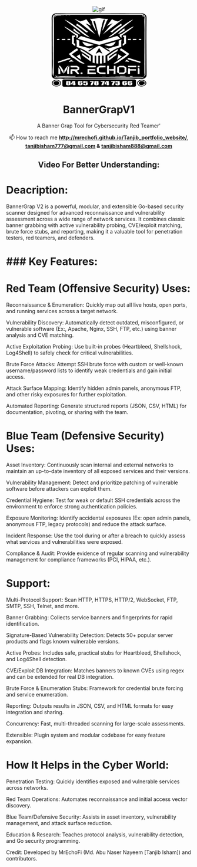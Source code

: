 <div align="center">
    <img src="" alt="gif" width="730" height="auto" />

</div>

<div align="center">
  <img src="https://github.com/MrEchoFi/MrEchoFi/raw/4274f537dec313ac7dde4403fe0fae24259beade/Mr.EchoFi-New-Logo-with-ASCII.jpg" alt="logo" width="265" height="auto" />
  <h1>BannerGrapV1</h1>
   
  <p>
    A Banner Grap Tool for Cybersecurity Red Teamer'
  </p>


  📫 How to reach me  **http://mrechofi.github.io/Tanjib_portfolio_website/**, **tanjibisham777@gmail.com & tanjibisham888@gmail.com**
## Video For Better Understanding:

 </div>

# Deacription:
BannerGrap V2 is a powerful, modular, and extensible Go-based security scanner designed for advanced reconnaissance and vulnerability assessment across a wide range of network services.
It combines classic banner grabbing with active vulnerability probing, CVE/exploit matching, brute force stubs, and reporting, making it a valuable tool for penetration testers, red teamers, and defenders.

# ### Key Features:
# Red Team (Offensive Security) Uses:
<p>
 Reconnaissance & Enumeration:
Quickly map out all live hosts, open ports, and running services across a target network.
 
Vulnerability Discovery:
Automatically detect outdated, misconfigured, or vulnerable software (Ex:, Apache, Nginx, SSH, FTP, etc.) using banner analysis and CVE matching.

Active Exploitation Probing:
Use built-in probes (Heartbleed, Shellshock, Log4Shell) to safely check for critical vulnerabilities.

Brute Force Attacks:
Attempt SSH brute force with custom or well-known username/password lists to identify weak credentials and gain initial access.

Attack Surface Mapping:
Identify hidden admin panels, anonymous FTP, and other risky exposures for further exploitation.

Automated Reporting:
Generate structured reports (JSON, CSV, HTML) for documentation, pivoting, or sharing with the team.
</p>

# Blue Team (Defensive Security) Uses:
<p>
 Asset Inventory:
Continuously scan internal and external networks to maintain an up-to-date inventory of all exposed services and their versions.
 
Vulnerability Management:
Detect and prioritize patching of vulnerable software before attackers can exploit them.

Credential Hygiene:
Test for weak or default SSH credentials across the environment to enforce strong authentication policies.

Exposure Monitoring:
Identify accidental exposures (Ex: open admin panels, anonymous FTP, legacy protocols) and reduce the attack surface.

Incident Response:
Use the tool during or after a breach to quickly assess what services and vulnerabilities were exposed.

Compliance & Audit:
Provide evidence of regular scanning and vulnerability management for compliance frameworks (PCI, HIPAA, etc.).
</p>

# Support:
Multi-Protocol Support:
Scan HTTP, HTTPS, HTTP/2, WebSocket, FTP, SMTP, SSH, Telnet, and more.

Banner Grabbing:
Collects service banners and fingerprints for rapid identification.

Signature-Based Vulnerability Detection:
Detects 50+ popular server products and flags known vulnerable versions.

Active Probes:
Includes safe, practical stubs for Heartbleed, Shellshock, and Log4Shell detection.

CVE/Exploit DB Integration:
Matches banners to known CVEs using regex and can be extended for real DB integration.

Brute Force & Enumeration Stubs:
Framework for credential brute forcing and service enumeration.

Reporting:
Outputs results in JSON, CSV, and HTML formats for easy integration and sharing.

Concurrency:
Fast, multi-threaded scanning for large-scale assessments.

Extensible:
Plugin system and modular codebase for easy feature expansion.


# How It Helps in the Cyber World:

Penetration Testing:
Quickly identifies exposed and vulnerable services across networks.

Red Team Operations:
Automates reconnaissance and initial access vector discovery.

Blue Team/Defensive Security:
Assists in asset inventory, vulnerability management, and attack surface reduction.

Education & Research:
Teaches protocol analysis, vulnerability detection, and Go security programming.



Credit:
Developed by MrEchoFi (Md. Abu Naser Nayeem [Tanjib Isham]) and contributors.

